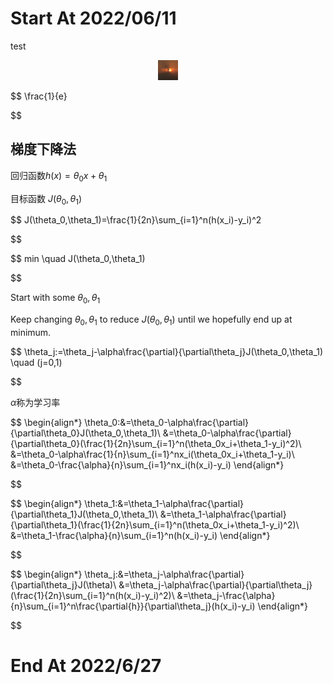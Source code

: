 # Start At 2022/06/11

test

<div align=center><img src="../image/hg.png" alt="test"/></div>

$$
\frac{1}{e}

$$

## 梯度下降法

回归函数$h(x)=\theta_0x+\theta_1$

目标函数  $J(\theta_0,\theta_1)$

$$
J(\theta_0,\theta_1)=\frac{1}{2n}\sum_{i=1}^n(h(x_i)-y_i)^2

$$

$$
min \quad J(\theta_0,\theta_1)

$$

Start with some $\theta_0,\theta_1$

Keep changing $\theta_0,\theta_1$ to reduce $J(\theta_0,\theta_1)$ until we hopefully end up at minimum.

$$
\theta_j:=\theta_j-\alpha\frac{\partial}{\partial\theta_j}J(\theta_0,\theta_1) \quad (j=0,1)

$$

$\alpha$称为学习率

$$
\begin{align*}
    \theta_0:&=\theta_0-\alpha\frac{\partial}{\partial\theta_0}J(\theta_0,\theta_1)\\
    &=\theta_0-\alpha\frac{\partial}{\partial\theta_0}(\frac{1}{2n}\sum_{i=1}^n(\theta_0x_i+\theta_1-y_i)^2)\\
    &=\theta_0-\alpha\frac{1}{n}\sum_{i=1}^nx_i(\theta_0x_i+\theta_1-y_i)\\
    &=\theta_0-\frac{\alpha}{n}\sum_{i=1}^nx_i(h(x_i)-y_i)
\end{align*}

$$

$$
\begin{align*}
    \theta_1:&=\theta_1-\alpha\frac{\partial}{\partial\theta_1}J(\theta_0,\theta_1)\\
    &=\theta_1-\alpha\frac{\partial}{\partial\theta_1}(\frac{1}{2n}\sum_{i=1}^n(\theta_0x_i+\theta_1-y_i)^2)\\
    &=\theta_1-\frac{\alpha}{n}\sum_{i=1}^n(h(x_i)-y_i)
\end{align*}

$$

$$
\begin{align*}
    \theta_j:&=\theta_j-\alpha\frac{\partial}{\partial\theta_j}J(\theta)\\
    &=\theta_j-\alpha\frac{\partial}{\partial\theta_j}(\frac{1}{2n}\sum_{i=1}^n(h(x_i)-y_i)^2)\\
    &=\theta_j-\frac{\alpha}{n}\sum_{i=1}^n\frac{\partial{h}}{\partial\theta_j}(h(x_i)-y_i)
\end{align*}

$$

# End At 2022/6/27
